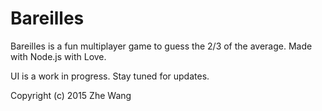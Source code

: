 Bareilles
===
Bareilles is a fun multiplayer game to guess the 2/3 of the average. Made with Node.js with Love.

UI is a work in progress. Stay tuned for updates.

Copyright (c) 2015 Zhe Wang